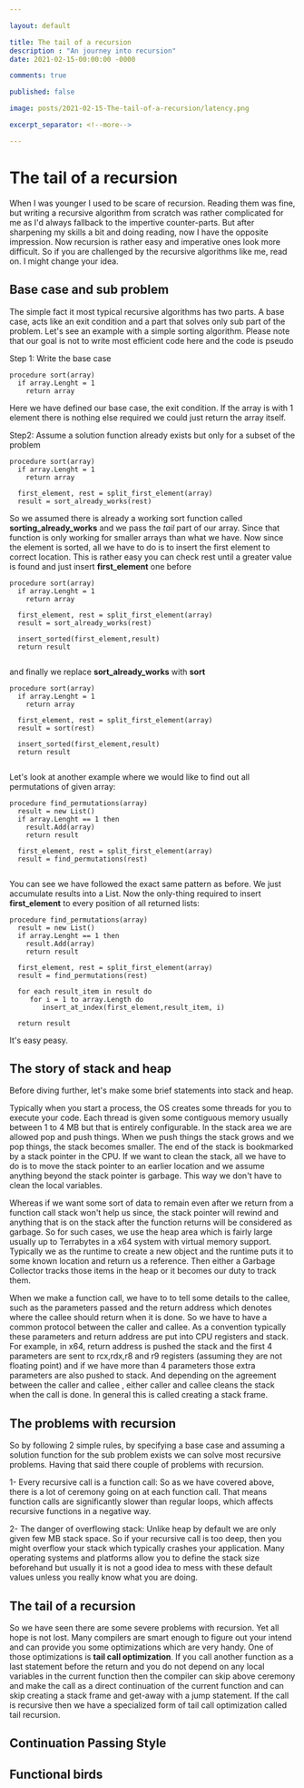 ```yaml
---

layout: default

title: The tail of a recursion
description : "An journey into recursion"
date: 2021-02-15-00:00:00 -0000

comments: true

published: false

image: posts/2021-02-15-The-tail-of-a-recursion/latency.png

excerpt_separator: <!--more-->

---
```


# The tail of a recursion

When I was younger I used to be scare of recursion. Reading them was fine, but writing a recursive algorithm from scratch was rather complicated for me as
I'd always fallback to the impertive counter-parts. But after sharpening my skills a bit and doing reading, now I have the opposite impression. Now 
recursion is rather easy and imperative ones look more difficult. So if you are challenged by the recursive algorithms like me, read on. I might change your idea.



## Base case and sub problem

The simple fact it most  typical recursive algorithms has two parts. A base case, acts like an exit condition and a part that solves only sub part of the problem. Let's see an example with a simple sorting algorithm. Please note that our goal is not to write most efficient code here and the code is pseudo

Step 1: Write the base case

```pseudocode
procedure sort(array)
  if array.Lenght = 1 
    return array

```

Here we have defined our base case, the exit condition. If the array is with 1 element there is nothing else required we could just return 
the  array itself. 

Step2: Assume a solution function already exists but only for a subset of the problem

```pseudocode
procedure sort(array)
  if array.Lenght = 1 
    return array
    
  first_element, rest = split_first_element(array)
  result = sort_already_works(rest)

```

So we assumed there is already a working sort function called **sorting_already_works** and we pass the *tail* part of our array. Since that function is 
only working for smaller arrays than what we have. Now since the element is sorted, all we have to do is to insert the first element to correct location.
This is rather easy you can check rest until a greater value is found and just insert **first_element** one before


```pseudocode
procedure sort(array)
  if array.Lenght = 1 
    return array
    
  first_element, rest = split_first_element(array)
  result = sort_already_works(rest)
  
  insert_sorted(first_element,result)
  return result
 
```

and finally we replace **sort_already_works** with **sort**


```pseudocode
procedure sort(array)
  if array.Lenght = 1 
    return array
    
  first_element, rest = split_first_element(array)
  result = sort(rest)
  
  insert_sorted(first_element,result)
  return result
 
```


Let's look at another example where we would like to find out all permutations of given array:

```pseudocode
procedure find_permutations(array)
  result = new List()
  if array.Lenght == 1 then
    result.Add(array)
    return result
    
  first_element, rest = split_first_element(array)
  result = find_permutations(rest)
  
```


You can see we have followed the exact same pattern as before. We just accumulate results into a List. Now the only-thing required to insert **first_element** to every position of all returned lists:

```pseudocode
procedure find_permutations(array)
  result = new List()
  if array.Lenght == 1 then
    result.Add(array)
    return result
    
  first_element, rest = split_first_element(array)
  result = find_permutations(rest)
  
  for each result_item in result do
     for i = 1 to array.Length do
        insert_at_index(first_element,result_item, i)
     
  return result
```

It's easy peasy. 

## The story of stack and heap

Before diving further, let's make some brief statements into stack and heap.

Typically when you start a process, the OS creates some threads for you to execute your code. Each thread is given some contiguous memory usually between
1 to 4 MB but that is entirely configurable. In the stack area we are allowed pop and push things. When we push things the stack grows and we pop things, the stack becomes smaller. The end of the stack is bookmarked by a stack pointer in the CPU. If we want to clean the stack, all we 
have to do is to move the stack pointer to an earlier location and we assume anything beyond the stack pointer is garbage. This way we don't have to clean
the local variables. 

Whereas if we want some sort of data to remain even after we return from a function call stack won't help us since, the stack pointer will rewind and anything
that is on the stack after the function returns will be considered as garbage. So for such cases, we use the heap area which is fairly large usually up to Terrabytes in a x64 system with virtual memory support. Typically we as the runtime to create a 
new object and the runtime puts it to some known location and return us a reference. Then either a Garbage Collector tracks those items in the heap or it becomes our duty to track them.

When we make a function call, we have to to tell some details to the callee, such as the parameters passed and the return address which denotes where the callee
should return when it is done. So we have to have a common protocol between the caller and callee. As a convention typically these parameters and return address are put into CPU registers and stack. For example, in x64, return address is pushed the stack and the first 4 parameters are sent to rcx,rdx,r8 and r9 registers
(assuming they are not floating point) and if we have more than 4 parameters those extra parameters are also pushed to stack. And depending on the agreement between the caller and callee , either caller and callee cleans the stack when the call is done. In general this is called creating a stack frame.


## The problems with recursion

So by following 2 simple rules, by specifying a base case and assuming a solution function for the sub problem exists we can solve most recursive problems.
Having that said there couple of problems with recursion. 

1- Every recursive call is a function call: So as we have covered above, there is a lot of ceremony going on at each function call. That means
function calls are significantly slower than regular loops, which affects recursive functions in a negative way. 

2- The danger of overflowing stack: Unlike heap by default we are only given few MB stack space. So if your recursive call is too deep, then you might overflow your stack which typically crashes your application. Many operating systems and platforms allow you to define the stack size beforehand but usually it is not 
a good idea to mess with these default values unless you really know what you are doing.



## The tail of a recursion

So we have seen there are some severe problems with recursion. Yet all hope is not lost. Many compilers are smart enough to figure out your intend and can
provide you some optimizations which are very handy. One of those optimizations is **tail call optimization**. If you call another function as a last statement
before the return and you do not depend on any local variables in the current function then the compiler can skip above ceremony and make the call as a direct continuation of the current function and can skip creating a stack frame and get-away with a jump statement. If the call is recursive then we have a specialized form of tail call optimization called tail recursion.


## Continuation Passing Style


## Functional birds


